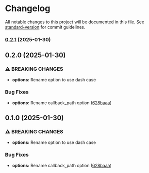 # Changelog

All notable changes to this project will be documented in this file. See [standard-version](https://github.com/conventional-changelog/standard-version) for commit guidelines.

### [0.2.1](https://github.com/mokkapps/changelog-generator-demo/compare/v0.2.0...v0.2.1) (2025-01-30)

## 0.2.0 (2025-01-30)


### ⚠ BREAKING CHANGES

* **options:** Rename option to use dash case

### Bug Fixes

* **options:** Rename callback_path option ([628baaa](https://github.com/mokkapps/changelog-generator-demo/commits/628baaad0104631068396e88fb288f52383eaa14))

## 0.1.0 (2025-01-30)


### ⚠ BREAKING CHANGES

* **options:** Rename option to use dash case

### Bug Fixes

* **options:** Rename callback_path option ([628baaa](https://github.com/mokkapps/changelog-generator-demo/commits/628baaad0104631068396e88fb288f52383eaa14))
